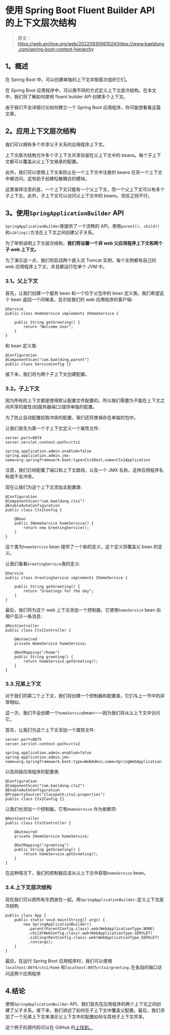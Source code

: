 # 使用 Spring Boot Fluent Builder API 的上下文层次结构

> 原文：<https://web.archive.org/web/20220930061024/https://www.baeldung.com/spring-boot-context-hierarchy>

## **1。概述**

在 Spring Boot 中，可以创建单独的上下文并按层次组织它们。

在 Spring Boot 应用程序中，可以用不同的方式定义上下文层次结构。在本文中，我们将了解如何使用 fluent builder API 创建多个上下文。

由于我们不会详细讨论如何建立一个 Spring Boot 应用程序，你可能想看看这篇文章。

## **2。应用上下文层次结构**

我们可以拥有多个共享父子关系的应用程序上下文。

上下文层次结构允许多个子上下文共享驻留在父上下文中的 beans。每个子上下文都可以覆盖从父上下文继承的配置。

此外，我们可以使用上下文来防止在一个上下文中注册的 beans 在另一个上下文中被访问。这有助于创建松散耦合的模块。

这里值得注意的是，一个上下文只能有一个父上下文，而一个父上下文可以有多个子上下文。此外，子上下文可以访问父上下文中的 beans，但反之则不行。

## **3。使用`SpringApplicationBuilder` API**

`SpringApplicationBuilder`类提供了一个流畅的 API，使用`parent()`、`child()` 和`sibling()`方法在上下文之间创建父子关系。

为了举例说明上下文层次结构，**我们将设置一个非 web 父应用程序上下文和两个子 web 上下文。**

为了演示这一点，我们将启动两个嵌入式 Tomcat 实例，每个实例都有自己的 web 应用程序上下文，并且都运行在单个 JVM 中。

### **3.1。父上下文**

首先，让我们创建一个服务 bean 和一个位于父包中的 bean 定义类。我们希望这个 bean 返回一个问候语，显示给我们的 web 应用程序的客户端:

```
@Service
public class HomeService implements IHomeService {

    public String getGreeting() {
        return "Welcome User";
    }
}
```

和 bean 定义类:

```
@Configuration
@ComponentScan("com.baeldung.parent")
public class ServiceConfig {}
```

接下来，我们将为两个子上下文创建配置。

### **3.2。子上下文**

因为所有的上下文都是使用默认配置文件配置的，所以我们需要为不能在上下文之间共享的属性(如服务器端口)提供单独的配置。

为了防止自动配置拾取冲突的配置，我们还将类保存在单独的包中。

让我们首先为第一个子上下文定义一个属性文件:

```
server.port=8074
server.servlet.context-path=/ctx1

spring.application.admin.enabled=false
spring.application.admin.jmx-name=org.springframework.boot:type=Ctx1Rest,name=Ctx1Application
```

注意，我们已经配置了端口和上下文路径，以及一个 JMX 名称，这样应用程序名称就不会冲突。

现在让我们为这个上下文添加主配置类:

```
@Configuration
@ComponentScan("com.baeldung.ctx1")
@EnableAutoConfiguration
public class Ctx1Config {

    @Bean
    public IHomeService homeService() {
        return new GreetingService();
    }
}
```

这个类为`homeService` bean 提供了一个新的定义，这个定义将覆盖父 bean 的定义。

让我们看看`GreetingService`类的定义:

```
@Service
public class GreetingService implements IHomeService {

    public String getGreeting() {
        return "Greetings for the day";
    }
}
```

最后，我们将为这个 web 上下文添加一个控制器，它使用`homeService` bean 向用户显示一条消息:

```
@RestController
public class Ctx1Controller {

    @Autowired
    private HomeService homeService;

    @GetMapping("/home")
    public String greeting() {
        return homeService.getGreeting();
    }
}
```

### 3.3.兄弟上下文

对于我们的第二个上下文，我们将创建一个控制器和配置类，它们与上一节中的非常相似。

这一次，我们不会创建一个`homeService`bean——因为我们将从父上下文中访问它。

首先，让我们为这个上下文添加一个属性文件:

```
server.port=8075
server.servlet.context-path=/ctx2

spring.application.admin.enabled=false
spring.application.admin.jmx-name=org.springframework.boot:type=WebAdmin,name=SpringWebApplication
```

以及同级应用程序的配置类:

```
@Configuration
@ComponentScan("com.baeldung.ctx2")
@EnableAutoConfiguration
@PropertySource("classpath:ctx2.properties")
public class Ctx2Config {}
```

让我们也添加一个控制器，它有`HomeService` 作为依赖项:

```
@RestController
public class Ctx2Controller {

    @Autowired
    private IHomeService homeService;

    @GetMapping("/greeting")
    public String getGreeting() {
        return homeService.getGreeting();
    }
}
```

在这种情况下，我们的控制器应该从父上下文中获取`homeService` bean。

### 3.4.上下文层次结构

现在我们可以把所有东西放在一起，用`SpringApplicationBuilder:`定义上下文层次结构

```
public class App {
    public static void main(String[] args) {
        new SpringApplicationBuilder()
          .parent(ParentConfig.class).web(WebApplicationType.NONE)
          .child(WebConfig.class).web(WebApplicationType.SERVLET)
          .sibling(RestConfig.class).web(WebApplicationType.SERVLET)
          .run(args);
    }
}
```

最后，在运行 Spring Boot 应用程序时，我们可以使用`localhost:8074/ctx1/home` 和`localhost:8075/ctx2/greeting.`在各自的端口访问这两个应用程序

## 4.结论

使用`SpringApplicationBuilder` API，我们首先在应用程序的两个上下文之间创建了父子关系。接下来，我们讲述了如何在子上下文中覆盖父配置。最后，我们添加了一个兄弟上下文来演示父上下文中的配置如何与其他子上下文共享。

这个例子的源代码可以在 GitHub 的[上找到。](https://web.archive.org/web/20221127165817/https://github.com/eugenp/tutorials/tree/master/spring-boot-modules/spring-boot-ctx-fluent)